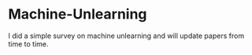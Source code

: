 # Machine-Unlearning
I did a simple survey on machine unlearning and will update papers from time to time.
